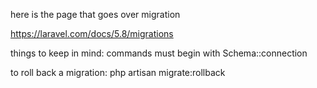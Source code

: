 here is the page that goes over migration

https://laravel.com/docs/5.8/migrations

things to keep in mind:
    commands must begin with Schema::connection  


to roll back a migration: php artisan migrate:rollback